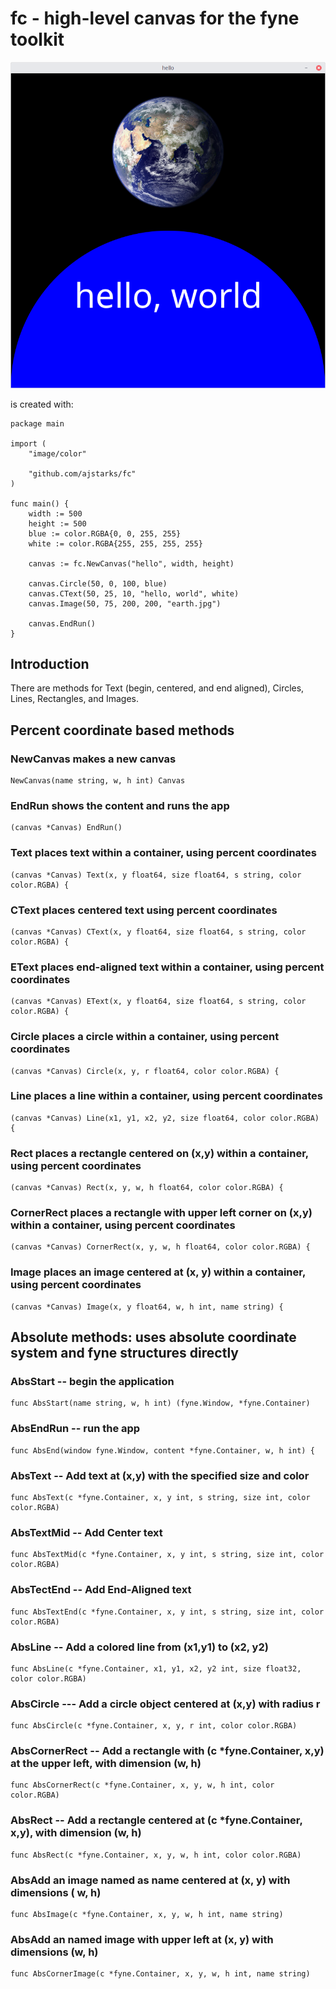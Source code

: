 # fc - high-level canvas for the fyne toolkit

![hello world](hw.png)

is created with:

```
package main

import (
	"image/color"

	"github.com/ajstarks/fc"
)

func main() {
	width := 500
	height := 500
	blue := color.RGBA{0, 0, 255, 255}
	white := color.RGBA{255, 255, 255, 255}

	canvas := fc.NewCanvas("hello", width, height)

	canvas.Circle(50, 0, 100, blue)
	canvas.CText(50, 25, 10, "hello, world", white)
	canvas.Image(50, 75, 200, 200, "earth.jpg")

	canvas.EndRun()
}
```

## Introduction

There are methods for Text (begin, centered, and end aligned), Circles, Lines, Rectangles, and Images.

## Percent coordinate based methods

### NewCanvas makes a new canvas
	NewCanvas(name string, w, h int) Canvas

### EndRun shows the content and runs the app
	(canvas *Canvas) EndRun()

### Text places text within a container, using percent coordinates
	(canvas *Canvas) Text(x, y float64, size float64, s string, color color.RGBA) {


### CText places centered text using percent coordinates
	(canvas *Canvas) CText(x, y float64, size float64, s string, color color.RGBA) {
	

### EText places end-aligned text within a container, using percent coordinates
	(canvas *Canvas) EText(x, y float64, size float64, s string, color color.RGBA) {
	

### Circle places a circle within a container, using percent coordinates
	(canvas *Canvas) Circle(x, y, r float64, color color.RGBA) {
	

### Line places a line within a container, using percent coordinates
	(canvas *Canvas) Line(x1, y1, x2, y2, size float64, color color.RGBA) {
	

### Rect places a rectangle centered on (x,y) within a container, using percent coordinates
	(canvas *Canvas) Rect(x, y, w, h float64, color color.RGBA) {
	

### CornerRect places a rectangle with upper left corner  on (x,y) within a container, using percent coordinates
	(canvas *Canvas) CornerRect(x, y, w, h float64, color color.RGBA) {
	
### Image places an image centered at (x, y) within a container, using percent coordinates
	(canvas *Canvas) Image(x, y float64, w, h int, name string) {
	

## Absolute methods: uses absolute coordinate system and fyne structures directly

### AbsStart -- begin the application

	func AbsStart(name string, w, h int) (fyne.Window, *fyne.Container)


### AbsEndRun -- run the app

	func AbsEnd(window fyne.Window, content *fyne.Container, w, h int) {

### AbsText -- Add text at (x,y) with the specified size and color

	func AbsText(c *fyne.Container, x, y int, s string, size int, color color.RGBA)

### AbsTextMid -- Add Center text

	func AbsTextMid(c *fyne.Container, x, y int, s string, size int, color color.RGBA)

### AbsTectEnd -- Add End-Aligned text

	func AbsTextEnd(c *fyne.Container, x, y int, s string, size int, color color.RGBA)

### AbsLine -- Add  a colored line from (x1,y1) to (x2, y2)

	func AbsLine(c *fyne.Container, x1, y1, x2, y2 int, size float32, color color.RGBA)

### AbsCircle --- Add a circle object centered at (x,y) with radius r

	func AbsCircle(c *fyne.Container, x, y, r int, color color.RGBA)

### AbsCornerRect -- Add a rectangle with (c *fyne.Container, x,y) at the upper left, with dimension (w, h)

	func AbsCornerRect(c *fyne.Container, x, y, w, h int, color color.RGBA)

### AbsRect -- Add a rectangle centered at (c *fyne.Container, x,y), with dimension (w, h)

	func AbsRect(c *fyne.Container, x, y, w, h int, color color.RGBA)

### AbsAdd an image named as name centered at (x, y) with dimensions ( w, h)

	func AbsImage(c *fyne.Container, x, y, w, h int, name string)

### AbsAdd an named image with upper left at (x, y) with dimensions (w, h)

	func AbsCornerImage(c *fyne.Container, x, y, w, h int, name string)
